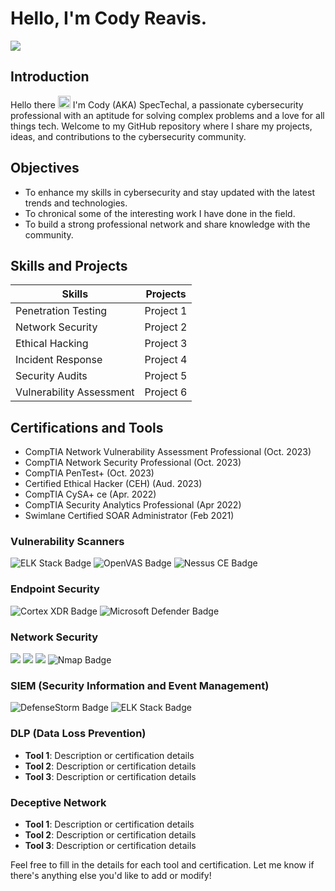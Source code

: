 # Hello, I'm Cody Reavis.

<a href="https://www.linkedin.com/in/crsecurity"><img src="https://img.shields.io/badge/-LinkedIn-0072b1?&style=for-the-badge&logo=linkedin&logoColor=white" /></a>

## Introduction
Hello there <img src="https://slackmojis.com/emojis/1532-lightsaber/download" alt="Lightsaber" width="20" height="20" /> I'm Cody (AKA) SpecTechal, a passionate cybersecurity professional with an aptitude for solving complex problems and a love for all things tech. Welcome to my GitHub repository where I share my projects, ideas, and contributions to the cybersecurity community.

## Objectives
- To enhance my skills in cybersecurity and stay updated with the latest trends and technologies.
- To chronical some of the interesting work I have done in the field.
- To build a strong professional network and share knowledge with the community.

## Skills and Projects

| **Skills**                | **Projects**                                                                 |
|---------------------------|------------------------------------------------------------------------------|
| Penetration Testing       | Project 1                        |
| Network Security          | Project 2                        |
| Ethical Hacking           | Project 3                        |
| Incident Response         | Project 4                        |
| Security Audits           | Project 5                        |
| Vulnerability Assessment  | Project 6                        |

## Certifications and Tools
- CompTIA Network Vulnerability Assessment Professional (Oct. 2023)
- CompTIA Network Security Professional (Oct. 2023)
- CompTIA PenTest+ (Oct. 2023)
- Certified Ethical Hacker (CEH) (Aud. 2023)
- CompTIA CySA+ ce (Apr. 2022)
- CompTIA Security Analytics Professional (Apr 2022)
- Swimlane Certified SOAR Administrator (Feb 2021)

### Vulnerability Scanners
<img src="https://img.shields.io/badge/-ELK%20Stack-0072b1?&style=for-the-badge&logo=elk-stack&logoColor=white" alt="ELK Stack Badge" /> <img src="https://img.shields.io/badge/-OpenVAS-0072b1?&style=for-the-badge&logo=openvas&logoColor=white" alt="OpenVAS Badge" /> <img src="https://img.shields.io/badge/-Nessus%20CE-0072b1?&style=for-the-badge&logo=nessus&logoColor=white" alt="Nessus CE Badge" />

### Endpoint Security
<img src="https://img.shields.io/badge/-Cortex%20XDR-EF3B2D?&style=for-the-badge&logo=cortex-xdr&logoColor=white" alt="Cortex XDR Badge" /> <img src="https://img.shields.io/badge/-Microsoft%20Defender-EF3B2D?&style=for-the-badge&logo=microsoft-defender&logoColor=white" alt="Microsoft Defender Badge" />


### Network Security
<img src="https://img.shields.io/badge/-Security%20Onion-0072b1?&style=for-the-badge&logo=security-onion&logoColor=red" /> <img src="https://img.shields.io/badge/-Wireshark-0072b1?&style=for-the-badge&logo=wireshark&logoColor=white" /> <img src="https://img.shields.io/badge/-Suricata-EF3B2D?&style=for-the-badge&logo=Suricata&logoColor=white" /> <img src="https://img.shields.io/badge/-Nmap-EF3B2D?&style=for-the-badge&logo=nmap&logoColor=white" alt="Nmap Badge" />

### SIEM (Security Information and Event Management)
<img src="https://img.shields.io/badge/-DefenseStorm-0072b1?&style=for-the-badge&logo=defensestorm&logoColor=white" alt="DefenseStorm Badge" /> <img src="https://img.shields.io/badge/-ELK%20Stack-0072b1?&style=for-the-badge&logo=elk-stack&logoColor=white" alt="ELK Stack Badge" /> 

### DLP (Data Loss Prevention)
- **Tool 1**: Description or certification details
- **Tool 2**: Description or certification details
- **Tool 3**: Description or certification details

### Deceptive Network
- **Tool 1**: Description or certification details
- **Tool 2**: Description or certification details
- **Tool 3**: Description or certification details

Feel free to fill in the details for each tool and certification. Let me know if there's anything else you'd like to add or modify!
